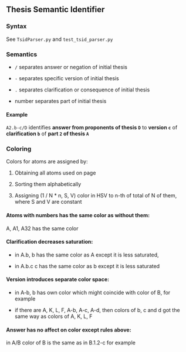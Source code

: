 ## Thesis Semantic Identifier

### Syntax

See `TsidParser.py` and `test_tsid_parser.py`

### Semantics

- `/` separates answer or negation of initial thesis

- `-` separates specific version of initial thesis

- `.` separates clarification or consequence of initial thesis

- number separates part of initial thesis

#### Example

`A2.b-c/D` identifies **answer from proponents of thesis `D`** to **version `c`** of **clarification `b`** of **part `2` of thesis `A`**

### Coloring

Colors for atoms are assigned by:

1. Obtaining all atoms used on page

2. Sorting them alphabetically

3. Assigning (1 / N * n, S, V) color in HSV to n-th of total of N of them, where S and V are constant

#### Atoms with numbers has the same color as without them:

A, A1, A32 has the same color

#### Clarification decreases saturation:

- in A.b, b has the same color as A except it is less saturated,

- in A.b.c c has the same color as b except it is less saturated

#### Version introduces separate color space:

- in A-b, b has own color which might coincide with color of B, for example

- if there are A, K, L, F, A-b, A-c, A-d, then colors of b, c and d got the same way as colors of A, K, L, F

#### Answer has no affect on color except rules above:

in A/B color of B is the same as in B.1.2-c for example

